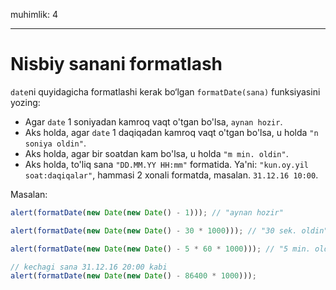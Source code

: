 muhimlik: 4

---

# Nisbiy sanani formatlash

`date`ni quyidagicha formatlashi kerak bo‘lgan `formatDate(sana)` funksiyasini yozing:

- Agar `date` 1 soniyadan kamroq vaqt o'tgan bo'lsa, `aynan hozir`.
- Aks holda, agar `date` 1 daqiqadan kamroq vaqt o'tgan bo'lsa, u holda `"n soniya oldin"`.
- Aks holda, agar bir soatdan kam bo'lsa, u holda `"m min. oldin"`.
- Aks holda, to'liq sana `"DD.MM.YY HH:mm"` formatida. Ya'ni: `"kun.oy.yil soat:daqiqalar"`, hammasi 2 xonali formatda, masalan. `31.12.16 10:00`.

Masalan:

```js
alert(formatDate(new Date(new Date() - 1))); // "aynan hozir"

alert(formatDate(new Date(new Date() - 30 * 1000))); // "30 sek. oldin"

alert(formatDate(new Date(new Date() - 5 * 60 * 1000))); // "5 min. oldin"

// kechagi sana 31.12.16 20:00 kabi
alert(formatDate(new Date(new Date() - 86400 * 1000)));
```
